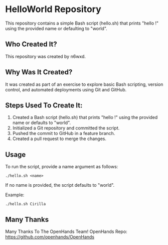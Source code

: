 # HelloWorld Repository

This repository contains a simple Bash script (hello.sh) that prints "hello <name>!" using the provided name or defaulting to "world".

## Who Created It?
This repository was created by n6wxd.

## Why Was It Created?
It was created as part of an exercise to explore basic Bash scripting, version control, and automated deployments using Git and GitHub.

## Steps Used To Create It:
1. Created a Bash script (hello.sh) that prints "hello <name>!" using the provided name or defaults to "world".
2. Initialized a Git repository and committed the script.
3. Pushed the commit to GitHub in a feature branch.
4. Created a pull request to merge the changes.

## Usage

To run the script, provide a name argument as follows:

    ./hello.sh <name>

If no name is provided, the script defaults to "world".

Example:

    ./hello.sh Cirilla

## Many Thanks
Many Thanks To The OpenHands Team!
OpenHands Repo: https://github.com/openhands/OpenHands
